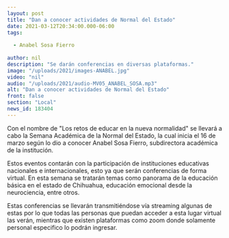 ```yaml
---
layout: post
title: "Dan a conocer actividades de Normal del Estado"
date: 2021-03-12T20:34:00.000-06:00
tags:
  
  - Anabel Sosa Fierro
  
author: nil
description: "Se darán conferencias en diversas plataformas."
image: "/uploads/2021/images-ANABEL.jpg"
video: "nil"
audio: "/uploads/2021/audio-MV05_ANABEL_SOSA.mp3"
alt: "Dan a conocer actividades de Normal del Estado"
front: false
section: "Local"
news_id: 183404
---
```


Con el nombre de "Los retos de educar en la nueva normalidad" se llevará a cabo la Semana Académica de la Normal del Estado, la cual inicia el 16 de marzo según lo dio a conocer Anabel Sosa Fierro, subdirectora académica de la institución.

Estos eventos contarán con la participación de instituciones educativas nacionales e internacionales, esto ya que serán conferencias de forma virtual. En esta semana se tratarán temas como panorama de la educación básica en el estado de Chihuahua, educación emocional desde la neurociencia, entre otros.

Estas conferencias se llevarán transmitiéndose vía streaming algunas de estas por lo que todas las personas que puedan acceder a esta lugar virtual las verán, mientras que existen plataformas como zoom donde solamente personal especifico lo podrán ingresar.
